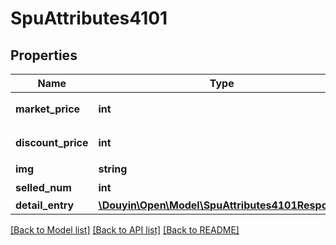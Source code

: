 # SpuAttributes4101

## Properties
Name | Type | Description | Notes
------------ | ------------- | ------------- | -------------
**market_price** | **int** | 原价 单位：分 | [optional] 
**discount_price** | **int** | 售价 单位：分 | [optional] 
**img** | **string** | 商品图片 | [optional] 
**selled_num** | **int** | 销量 | [optional] 
**detail_entry** | [**\Douyin\Open\Model\SpuAttributes4101Response**](SpuAttributes4101Response.md) |  | [optional] 

[[Back to Model list]](../../README.md#documentation-for-models) [[Back to API list]](../../README.md#documentation-for-api-endpoints) [[Back to README]](../../README.md)

